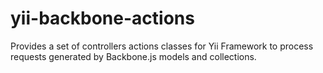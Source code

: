 yii-backbone-actions
====================

Provides a set of controllers actions classes for Yii Framework to process requests generated by Backbone.js models and collections.
